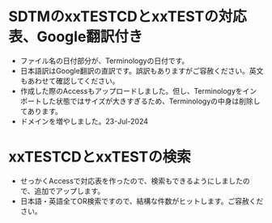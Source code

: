 # SDTMのxxTESTCDとxxTESTの対応表、Google翻訳付き
- ファイル名の日付部分が、Terminologyの日付です。
- 日本語訳はGoogle翻訳の直訳です。誤訳もありますがご容赦ください。英文もあわせて確認してください。
- 作成した際のAccessもアップロードしました。但し、Terminologyをインポートした状態ではサイズが大きすぎるため、Terminologyの中身は削除してあります。
- ドメインを増やしました。23-Jul-2024
# <New> xxTESTCDとxxTESTの検索
- せっかくAccessで対応表を作ったので、検索もできるようにしましたので、追加でアップします。
- 日本語・英語全てOR検索ですので、結構な件数がヒットします。ご容赦ください。
